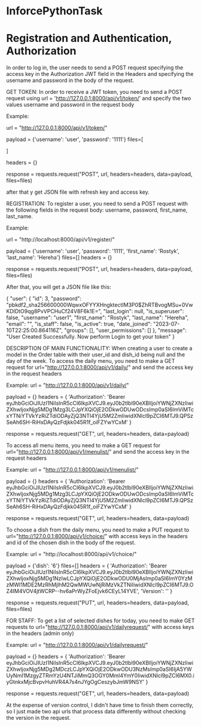 # InforcePythonTask

# Registration and Authentication, Authorization


In order to log in, the user needs to send a POST request specifying the 
access key in the Authorization JWT field in the Headers and specifying 
the username and password in the body of the request.


GET TOKEN:
In order to receive a JWT token, you need to send a POST request using 
url = 'http://127.0.0.1:8000/api/v1/token/' and specify the two values 
​​username and password in the request body

Example:

url = "http://127.0.0.1:8000/api/v1/token/"

payload = {'username': 'user',
'password': '1111'}
files=[

]

headers = {}

response = requests.request("POST", url, headers=headers, data=payload, files=files)

after that y get JSON file with refresh key and access key.

REGISTRATION:
To register a user, you need to send a POST request with the following fields 
in the request body: username, password, first_name, last_name.

Example:

url = "http://localhost:8000/api/v1/register/"

payload = {'username': 'user',
'password': '1111',
'first_name': 'Rostyk',
'last_name': 'Hereha'}
files=[]
headers = {}

response = requests.request("POST", url, headers=headers, data=payload, files=files)

After that, you will get a JSON file like this:

{
    "user": {
        "id": 3,
        "password": "pbkdf2_sha256$600000$WqwxOFYYXHngktectIM3P0$ZhRTBvogMSu+0VwKDlDtO9qg8PvVPCHuCf24V8F6k1E=",
        "last_login": null,
        "is_superuser": false,
        "username": "user1",
        "first_name": "Rostyk",
        "last_name": "Hereha",
        "email": "",
        "is_staff": false,
        "is_active": true,
        "date_joined": "2023-07-10T22:25:00.864116Z",
        "groups": [],
        "user_permissions": []
    },
    "message": "User Created Successfully.  Now perform Login to get your token"
}


DESCRIPTION OF MAIN FUNCTIONALITY:
When creating a user to create a model in the Order table with their user_id and dish_id being null and the day of the week.
To access the daily menu, you need to make a GET request for url="http://127.0.0.1:8000/api/v1/daily/"
and send the access key in the request headers

Example:
url = "http://127.0.0.1:8000/api/v1/daily/"

payload = {}
headers = {
  'Authorization': 'Bearer eyJhbGciOiJIUzI1NiIsInR5cCI6IkpXVCJ9.eyJ0b2tlbl90eXBlIjoiYWNjZXNzIiwiZXhwIjoxNjg5MDg1Mzg3LCJpYXQiOjE2ODkwODUwODcsImp0aSI6ImViMTcxYTNiYTVkYzRiZTdiODAyZjQ3NTI4YjU5M2ZmIiwidXNlcl9pZCI6MTJ9.QPSzSeAh6SH-RiHxDAyQzFdjkk045R1f_oiFZYwYCxM'
}

response = requests.request("GET", url, headers=headers, data=payload)

To access all menu items, you need to make a GET request for url="http://127.0.0.1:8000/api/v1/menulist/" and send the access key in the request headers

Example:
url = "http://127.0.0.1:8000/api/v1/menulist/"

payload = {}
headers = {
  'Authorization': 'Bearer eyJhbGciOiJIUzI1NiIsInR5cCI6IkpXVCJ9.eyJ0b2tlbl90eXBlIjoiYWNjZXNzIiwiZXhwIjoxNjg5MDg1Mzg3LCJpYXQiOjE2ODkwODUwODcsImp0aSI6ImViMTcxYTNiYTVkYzRiZTdiODAyZjQ3NTI4YjU5M2ZmIiwidXNlcl9pZCI6MTJ9.QPSzSeAh6SH-RiHxDAyQzFdjkk045R1f_oiFZYwYCxM'
}

response = requests.request("GET", url, headers=headers, data=payload)

To choose a dish from the daily menu, you need to make a PUT request to 
url="http://127.0.0.1:8000/api/v1/choice/"
with access keys in the headers and id of the chosen dish in the body of the request.

Example:
url = "http://localhost:8000/api/v1/choice/"

payload = {'dish': '6'}
files=[]
headers = {
  'Authorization': 'Bearer eyJhbGciOiJIUzI1NiIsInR5cCI6IkpXVCJ9.eyJ0b2tlbl90eXBlIjoiYWNjZXNzIiwiZXhwIjoxNjg5MDg1NzIwLCJpYXQiOjE2ODkwODU0MjAsImp0aSI6ImY0YzMzMWI1MDE2MzRhMjlhM2QwMWUwNjRiMzVkZTNiIiwidXNlcl9pZCI6MTJ9.OZ4IM4VOV4jtWCRP--hv6aPrWyZFoEjvk6CEyL14YVE',
  'Version': ''
}

response = requests.request("PUT", url, headers=headers, data=payload, files=files)



FOR STAFF:
To get a list of selected dishes for today, you need to make GET requests to url="http://127.0.0.1:8000/api/v1/dailyrequest/" 
with access keys in the headers (admin only)


Example:
url = "http://127.0.0.1:8000/api/v1/dailyrequest/"

payload = {}
headers = {
  'Authorization': 'Bearer eyJhbGciOiJIUzI1NiIsInR5cCI6IkpXVCJ9.eyJ0b2tlbl90eXBlIjoiYWNjZXNzIiwiZXhwIjoxNjg5MDg2MDczLCJpYXQiOjE2ODkwODU3NzMsImp0aSI6IjA5YWUyNmI1MzgyZTRmYzU4NTJiMmQ3OGY0MmI4YmY0IiwidXNlcl9pZCI6MX0.iyGtnkxMjcBvpvHuhVR4A7s4nJYgOgCeszybJmW9NSY'
}

response = requests.request("GET", url, headers=headers, data=payload)

At the expense of version control, I didn't have time to finish them correctly, so I just made two api urls that process data differently without checking the version in the request.



